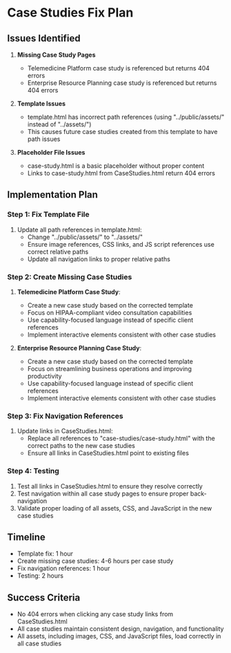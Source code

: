 # Case Studies Fix Plan

## Issues Identified

1. **Missing Case Study Pages**

   - Telemedicine Platform case study is referenced but returns 404 errors
   - Enterprise Resource Planning case study is referenced but returns 404 errors

2. **Template Issues**

   - template.html has incorrect path references (using "../public/assets/" instead of "../assets/")
   - This causes future case studies created from this template to have path issues

3. **Placeholder File Issues**
   - case-study.html is a basic placeholder without proper content
   - Links to case-study.html from CaseStudies.html return 404 errors

## Implementation Plan

### Step 1: Fix Template File

1. Update all path references in template.html:
   - Change "../public/assets/" to "../assets/"
   - Ensure image references, CSS links, and JS script references use correct relative paths
   - Update all navigation links to proper relative paths

### Step 2: Create Missing Case Studies

1. **Telemedicine Platform Case Study**:

   - Create a new case study based on the corrected template
   - Focus on HIPAA-compliant video consultation capabilities
   - Use capability-focused language instead of specific client references
   - Implement interactive elements consistent with other case studies

2. **Enterprise Resource Planning Case Study**:
   - Create a new case study based on the corrected template
   - Focus on streamlining business operations and improving productivity
   - Use capability-focused language instead of specific client references
   - Implement interactive elements consistent with other case studies

### Step 3: Fix Navigation References

1. Update links in CaseStudies.html:
   - Replace all references to "case-studies/case-study.html" with the correct paths to the new case studies
   - Ensure all links in CaseStudies.html point to existing files

### Step 4: Testing

1. Test all links in CaseStudies.html to ensure they resolve correctly
2. Test navigation within all case study pages to ensure proper back-navigation
3. Validate proper loading of all assets, CSS, and JavaScript in the new case studies

## Timeline

- Template fix: 1 hour
- Create missing case studies: 4-6 hours per case study
- Fix navigation references: 1 hour
- Testing: 2 hours

## Success Criteria

- No 404 errors when clicking any case study links from CaseStudies.html
- All case studies maintain consistent design, navigation, and functionality
- All assets, including images, CSS, and JavaScript files, load correctly in all case studies
